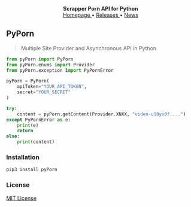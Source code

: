 <p align="center">
    <b>Scrapper Porn API for Python</b>
    <br>
    <a href="https://github.com/AyiinXd/pyPorn">
        Homepage
    </a>
    •
    <a href="https://github.com/AyiinXd/pyPorn/releases">
        Releases
    </a>
    •
    <a href="https://t.me/AyiinChats">
        News
    </a>
</p>

## PyPorn

> Multiple Site Provider and Asynchronous API in Python

``` python
from pyPorn import PyPorn
from pyPorn.enums import Provider
from pyPorn.exception import PyPornError

pyPorn = PyPorn(
    apiToken="YOUR_API_TOKEN",
    secret="YOUR_SECRET"
)

try:
    content = pyPorn.getContent(Provider.XNXX, "video-u10yx0f....")
except PyPornError as e:
    print(e)
    return
else:
    print(content)
```


### Installation

``` bash
pip3 install pyPorn
```


### License

[MIT License](https://github.com/AyiinXd/pyPorn/blob/master/LICENSE)

